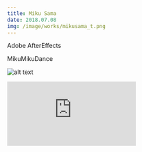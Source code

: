 ```yaml
---
title: Miku Sama
date: 2018.07.08
img: /image/works/mikusama_t.png
---
```

Adobe AfterEffects

MikuMikuDance



![alt text](https://drive.google.com/uc?export=view&id=1wp9KYl8PhY8BgmMdhW8d41smFHjzzFue)

<div class="video-wrap">
<div class="gvideo">
<iframe class="gdrive" src="https://drive.google.com/file/d/18x73Q4xkhOs6eXOr_T1-zZ5ENswcAQaP/preview" frameborder="0" allow="accelerometer; autoplay; clipboard-write; encrypted-media; gyroscope; picture-in-picture" allowfullscreen>
</iframe>
</div>
</div>